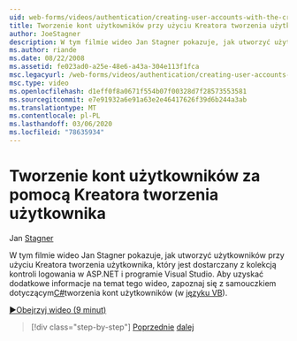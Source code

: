 ```yaml
---
uid: web-forms/videos/authentication/creating-user-accounts-with-the-create-user-wizard
title: Tworzenie kont użytkowników przy użyciu Kreatora tworzenia użytkownika | Microsoft Docs
author: JoeStagner
description: W tym filmie wideo Jan Stagner pokazuje, jak utworzyć użytkowników przy użyciu Kreatora tworzenia użytkownika, który jest dostarczany z kolekcją kontroli logowania w ASP.NET i programie Visual Studio. F...
ms.author: riande
ms.date: 08/22/2008
ms.assetid: fe023ad0-a25e-48e6-a43a-304e113f1fca
msc.legacyurl: /web-forms/videos/authentication/creating-user-accounts-with-the-create-user-wizard
msc.type: video
ms.openlocfilehash: d1eff0f8a0671f554b07f00328d7f28573553581
ms.sourcegitcommit: e7e91932a6e91a63e2e46417626f39d6b244a3ab
ms.translationtype: MT
ms.contentlocale: pl-PL
ms.lasthandoff: 03/06/2020
ms.locfileid: "78635934"
---
```

# <a name="creating-user-accounts-with-the-create-user-wizard"></a>Tworzenie kont użytkowników za pomocą Kreatora tworzenia użytkownika

Jan [Stagner](https://github.com/JoeStagner)

W tym filmie wideo Jan Stagner pokazuje, jak utworzyć użytkowników przy użyciu Kreatora tworzenia użytkownika, który jest dostarczany z kolekcją kontroli logowania w ASP.NET i programie Visual Studio. Aby uzyskać dodatkowe informacje na temat tego wideo, zapoznaj się z samouczkiem dotyczącym[C#](../../overview/older-versions-security/membership/creating-user-accounts-cs.md)tworzenia kont użytkowników (w [języku VB](../../overview/older-versions-security/membership/creating-user-accounts-vb.md)).

[&#9654;Obejrzyj wideo (9 minut)](https://channel9.msdn.com/Blogs/ASP-NET-Site-Videos/creating-user-accounts-with-the-create-user-wizard)

> [!div class="step-by-step"]
> [Poprzednie](changing-membership-settings-in-the-default-membership-schema.md)
> [dalej](creating-user-accounts-programmatically.md)
